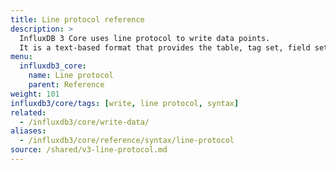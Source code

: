 ```yaml
---
title: Line protocol reference
description: >
  InfluxDB 3 Core uses line protocol to write data points.
  It is a text-based format that provides the table, tag set, field set, and timestamp of a data point.
menu:
  influxdb3_core:
    name: Line protocol
    parent: Reference
weight: 101
influxdb3/core/tags: [write, line protocol, syntax]
related:
  - /influxdb3/core/write-data/
aliases:
  - /influxdb3/core/reference/syntax/line-protocol
source: /shared/v3-line-protocol.md
---
```


<!--
The content of this file is at content/shared/v3-line-protocol.md
-->
